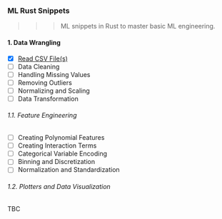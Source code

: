 ### ML Rust Snippets
> > >ML snippets in Rust to master basic ML engineering.

#### 1. Data Wrangling

- [x] [Read CSV File(s)](csv2struc)
- [ ] Data Cleaning
- [ ] Handling Missing Values
- [ ] Removing Outliers
- [ ] Normalizing and Scaling
- [ ] Data Transformation

###### 1.1. Feature Engineering

- [ ] Creating Polynomial Features
- [ ] Creating Interaction Terms
- [ ] Categorical Variable Encoding
- [ ] Binning and Discretization
- [ ] Normalization and Standardization

###### 1.2. Plotters and Data Visualization

TBC